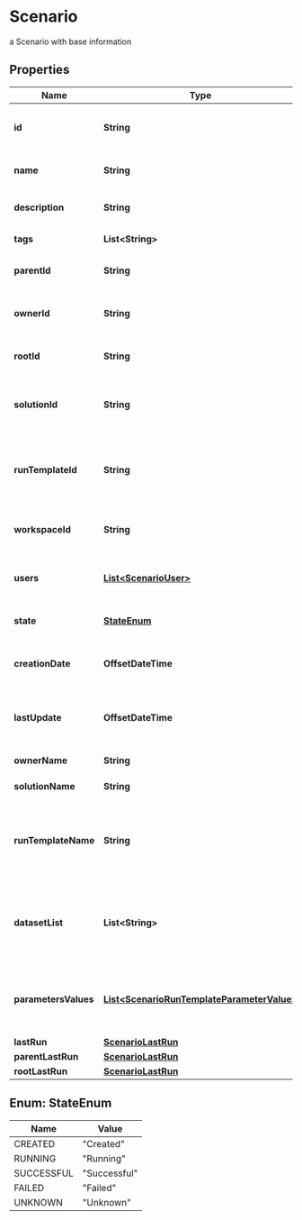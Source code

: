 

# Scenario

a Scenario with base information

## Properties

Name | Type | Description | Notes
------------ | ------------- | ------------- | -------------
**id** | **String** | the Scenario unique identifier |  [optional] [readonly]
**name** | **String** | the Scenario name |  [optional]
**description** | **String** | the Scenario description |  [optional]
**tags** | **List&lt;String&gt;** | the list of tags |  [optional]
**parentId** | **String** | the Scenario parent id |  [optional]
**ownerId** | **String** | the user id which own this Scenario |  [optional] [readonly]
**rootId** | **String** | the scenario root id |  [optional] [readonly]
**solutionId** | **String** | the Solution Id associated with this Scenario |  [optional] [readonly]
**runTemplateId** | **String** | the Solution Run Template Id associated with this Scenario |  [optional]
**workspaceId** | **String** | the associated Workspace Id |  [optional] [readonly]
**users** | [**List&lt;ScenarioUser&gt;**](ScenarioUser.md) | the list of users Id with their role |  [optional]
**state** | [**StateEnum**](#StateEnum) | the Scenario state |  [optional] [readonly]
**creationDate** | **OffsetDateTime** | the Scenario creation date |  [optional] [readonly]
**lastUpdate** | **OffsetDateTime** | the last time a Scenario was updated |  [optional] [readonly]
**ownerName** | **String** | the name of the owner |  [optional] [readonly]
**solutionName** | **String** | the Solution name |  [optional] [readonly]
**runTemplateName** | **String** | the Solution Run Template name associated with this Scenario |  [optional] [readonly]
**datasetList** | **List&lt;String&gt;** | the list of Dataset Id associated to this Scenario Run Template |  [optional]
**parametersValues** | [**List&lt;ScenarioRunTemplateParameterValue&gt;**](ScenarioRunTemplateParameterValue.md) | the list of Solution Run Template parameters values |  [optional]
**lastRun** | [**ScenarioLastRun**](ScenarioLastRun.md) |  |  [optional]
**parentLastRun** | [**ScenarioLastRun**](ScenarioLastRun.md) |  |  [optional]
**rootLastRun** | [**ScenarioLastRun**](ScenarioLastRun.md) |  |  [optional]



## Enum: StateEnum

Name | Value
---- | -----
CREATED | &quot;Created&quot;
RUNNING | &quot;Running&quot;
SUCCESSFUL | &quot;Successful&quot;
FAILED | &quot;Failed&quot;
UNKNOWN | &quot;Unknown&quot;



